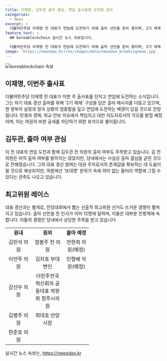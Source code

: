 ```yaml
---
title: 이재명, 김두관 출마 결심, 연임 출사표에 도전할 준비
categories:
  - News
excerpt: >
  더불어민주당 이재명 전 대표가 연임에 도전하기 위해 출마 선언을 준비 중이며, 2기 체제 구상과 함께 현 정부의 실정과 정국 상황을 짚고 성과를 내는 각오를 밝힐 예정이다. 이로써 대안 지도자로서의 이미지를 강조하고 여권의 비판 공세를 차단할 계획인 이 전 대표에 대한 당내 입지는 강화되고 있는 것으로 보인다. 또한, 최고위원 레이스에서는 원내·원외를 포함해 이미 12명이 출마 선언을 하거나 확실시되어, 경쟁이 치열한 상황이다. (사진=)
feature_text: >
  ## koreablockchain 실시간 뉴스 속보입니다.

  더불어민주당 이재명 전 대표가 연임에 도전하기 위해 출마 선언을 준비 중이며, 2기 체제 구상과 함께 현 정부의 실정과 정국 상황을 짚고 성과를 내는 각오를 밝힐 예정이다. 이로써 대안 지도자로서의 이미지를 강조하고 여권의 비판 공세를 차단할 계획인 이 전 대표에 대한 당내 입지는 강화되고 있는 것으로 보인다. 또한, 최고위원 레이스에서는 원내·원외를 포함해 이미 12명이 출마 선언을 하거나 확실시되어, 경쟁이 치열한 상황이다. (사진=)
image: 'https://newsdao.kr/res/images/meta/newsdao_breakingnews.jpg'
---
```


<p><img src="https://newsdao.kr/res/images/meta/newsdao_breakingnews.jpg" alt="koreablockchain 속보" /></p>

<h2 data-ke-size="size26">이재명, 이번주 출사표</h2>

<p data-ke-size="size16">더불어민주당 이재명 전 대표가 이번 주 출사표를 던지고 연임에 도전하는 소식입니다. 그는 차기 대표 경선 출마를 위해 '2기 체제' 구상을 담은 출마 메시지를 다듬고 있으며, 현 정부의 실정과 정국 상황의 엄중함을 짚고 연임에 도전하는 배경이 담길 것으로 전망됩니다. 민생과 경제, 외교·안보 이슈에서 책임지고 대안 지도자로서의 각오를 밝힐 예정이며, 이는 여권의 비판 공세를 차단하기 위한 포석으로 풀이됩니다.</p>

<h2 data-ke-size="size26">김두관, 출마 여부 관심</h2>

<p data-ke-size="size16">이 전 대표의 연임 도전과 함께 김두관 전 의원의 출마 여부도 주목받고 있습니다. 김 전 의원은 아직 출마 여부를 밝히지는 않았지만, 당내에서는 사실상 출마 결심을 굳힌 것으로 전해졌습니다. 그의 대표 경선 참여는 대권 주자로서의 존재감을 확보하는 데 도움이 될 것으로 예상되지만, 여론에선 '또대명' 분위기 속에 의미 없는 들러리 역할에 그칠 수 있다는 관측도 나오고 있습니다.</p>

<h2 data-ke-size="size26">최고위원 레이스</h2>

<p data-ke-size="size16">대표 경선과는 별개로, 전당대회에서 뽑는 선출직 최고위원 선거도 뜨거운 경쟁이 펼쳐지고 있습니다. 출마 선언을 한 인사가 이미 12명에 달하며, 이들은 대부분 친명계에 속합니다. 이들의 경쟁은 당내에서 상당한 주목을 받고 있습니다.</p>

<table>
  <colgroup>
  <col width="83" style="width: 63pt;">
  <col width="58" style="width: 77pt;">
  <col width="81" style="width: 61pt;">
  </colgroup>
  <tbody>
    <tr>
      <td style="text-align: center; height: 17px;"><b>원내</b></td>
      <td style="text-align: center; height: 17px;"><b>원외</b></td>
      <td style="text-align: center; height: 17px;"><b>출마 예정</b></td>
    </tr>
    <tr>
      <td style="text-align: center; height: 17px;">김민석 의원</td>
      <td style="text-align: center; height: 17px;">정봉주 전 의원</td>
      <td style="text-align: center; height: 17px;">전현희 의원(예정)</td>
    </tr>
    <tr>
      <td style="text-align: center; height: 17px;">이언주 의원</td>
      <td style="text-align: center; height: 17px;">김지호 부대변인</td>
      <td style="text-align: center; height: 17px;">민형배 의원(예정)</td>
    </tr>
    <tr>
      <td style="text-align: center; height: 17px;">강선우 의원</td>
      <td style="text-align: center; height: 17px;">더민주전국혁신회의 공동대표 박완희 청주시의원</td>
      <td style="text-align: center; height: 17px;"></td>
    </tr>
    <tr>
      <td style="text-align: center; height: 17px;">김병주 의원</td>
      <td style="text-align: center; height: 17px;">최대호 안양시장</td>
      <td style="text-align: center; height: 17px;"></td>
    </tr>
    <tr>
      <td style="text-align: center; height: 17px;">한준호 의원</td>
      <td style="text-align: center; height: 17px;"></td>
      <td style="text-align: center; height: 17px;"></td>
    </tr>
  </tbody>
</table>
실시간 뉴스 속보는, <a href="https://newsdao.kr" rel="dofollow">https://newsdao.kr</a>


